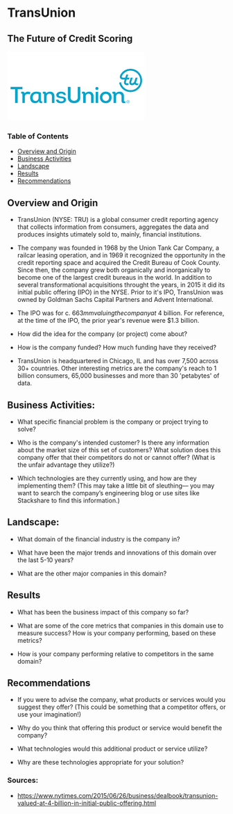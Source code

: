 # TransUnion
## The Future of Credit Scoring 

![Transunion Logo](../01-FinTech/support-files/TransUnion-Logo.png)

### Table of Contents
* [Overview and Origin](Overview-and-Origin)
* [Business Activities](Business-Activities)
* [Landscape](Landscape)
* [Results](Results)
* [Recommendations](Recommendations)


## Overview and Origin

* TransUnion (NYSE: TRU) is a global consumer credit reporting agency that collects information from consumers, aggregates the data and produces insights utimately sold to, mainly, financial institutions. 

* The company was founded in 1968 by the Union Tank Car Company, a railcar leasing operation, and in 1969 it recognized the opportunity in the credit reporting space and acquired the Credit Bureau of Cook County. Since then, the company grew both organically and inorganically to become one of the largest credit bureaus in the world. In addition to several transformational acquisitions throught the years, in 2015 it did its initial public offering (IPO) in the NYSE. Prior to it's IPO, TransUnion was owned by Goldman Sachs Capital Partners and Advent International.


* The IPO was for c. $663mm valuing the company at ~$4 billion. For reference, at the time of the IPO, the prior year's revenue were $1.3 billion. 

* How did the idea for the company (or project) come about?

* How is the company funded? How much funding have they received?

* TransUnion is headquartered in Chicago, IL and has over 7,500 across 30+ countries. Other interesting metrics are the company's reach to 1 billion consumers, 65,000 businesses and more than 30 'petabytes' of data. 

## Business Activities:

* What specific financial problem is the company or project trying to solve?

* Who is the company's intended customer?  Is there any information about the market size of this set of customers?
What solution does this company offer that their competitors do not or cannot offer? (What is the unfair advantage they utilize?)

* Which technologies are they currently using, and how are they implementing them? (This may take a little bit of sleuthing–– you may want to search the company’s engineering blog or use sites like Stackshare to find this information.)


## Landscape:

* What domain of the financial industry is the company in?

* What have been the major trends and innovations of this domain over the last 5-10 years?

* What are the other major companies in this domain?


## Results

* What has been the business impact of this company so far?

* What are some of the core metrics that companies in this domain use to measure success? How is your company performing, based on these metrics?

* How is your company performing relative to competitors in the same domain?


## Recommendations

* If you were to advise the company, what products or services would you suggest they offer? (This could be something that a competitor offers, or use your imagination!)

* Why do you think that offering this product or service would benefit the company?

* What technologies would this additional product or service utilize?

* Why are these technologies appropriate for your solution?



### Sources: 
* https://www.nytimes.com/2015/06/26/business/dealbook/transunion-valued-at-4-billion-in-initial-public-offering.html